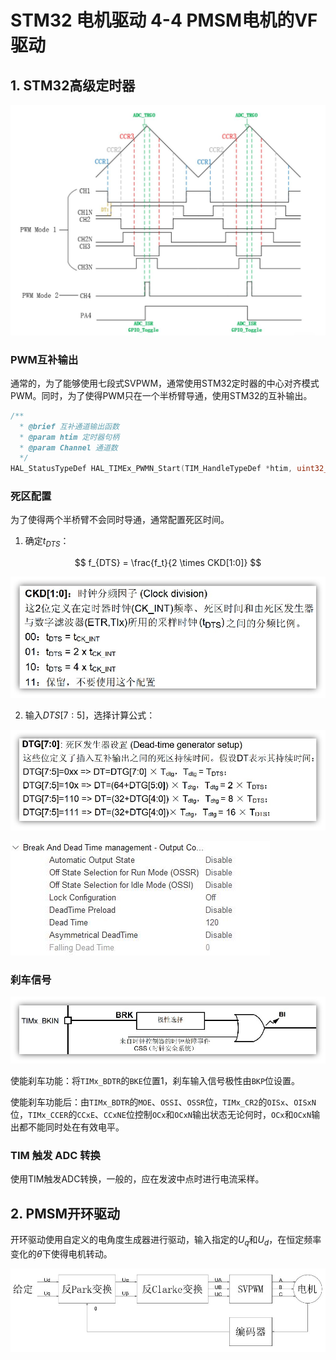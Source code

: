 # STM32 电机驱动 4-4 PMSM电机的VF驱动

## 1. STM32高级定时器

![NULL](picture_1.jpg)

### PWM互补输出

通常的，为了能够使用七段式SVPWM，通常使用STM32定时器的中心对齐模式PWM。同时，为了使得PWM只在一个半桥臂导通，使用STM32的互补输出。

```c
/**
  * @brief 互补通道输出函数
  * @param htim 定时器句柄
  * @param Channel 通道数
  */
HAL_StatusTypeDef HAL_TIMEx_PWMN_Start(TIM_HandleTypeDef *htim, uint32_t Channel);
```

### 死区配置

为了使得两个半桥臂不会同时导通，通常配置死区时间。

1. 确定$t_{DTS}$：

$$
f_{DTS} = \frac{f_t}{2 \times CKD[1:0]}
$$

![NULL](picture_2.jpg)

2. 输入$DTS[7:5]$，选择计算公式：

![NULL](picture_3.jpg)

![NULL](picture_4.jpg)

### 刹车信号

![NULL](picture_5.jpg)

使能刹车功能：将`TIMx_BDTR`的`BKE`位置1，刹车输入信号极性由`BKP`位设置。

使能刹车功能后：由`TIMx_BDTR`的`MOE`、`OSSI`、`OSSR`位，`TIMx_CR2`的`OISx`、`OISxN`位，`TIMx_CCER`的`CCxE`、`CCxNE`位控制`OCx`和`OCxN`输出状态无论何时，`OCx`和`OCxN`输出都不能同时处在有效电平。

### TIM 触发 ADC 转换

使用TIM触发ADC转换，一般的，应在发波中点时进行电流采样。

## 2. PMSM开环驱动

开环驱动使用自定义的电角度生成器进行驱动，输入指定的$U_q$和$U_d$，在恒定频率变化的$\theta$下使得电机转动。

![NULL](picture_0.jpg)



